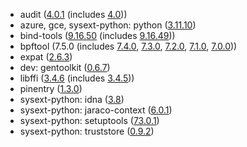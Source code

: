 - audit ([4.0.1](https://github.com/linux-audit/audit-userspace/releases/tag/v4.0.1) (includes [4.0](https://github.com/linux-audit/audit-userspace/releases/tag/v4.0)))
- azure, gce, sysext-python: python ([3.11.10](https://docs.python.org/3.11/whatsnew/3.11.html#notable-changes-in-3-11-10))
- bind-tools ([9.16.50](https://bind9.readthedocs.io/en/v9.16.50/notes.html#notes-for-bind-9-16-50) (includes [9.16.49](https://bind9.readthedocs.io/en/v9.16.49/notes.html#notes-for-bind-9-16-49)))
- bpftool (7.5.0 (includes [7.4.0](https://github.com/libbpf/bpftool/releases/tag/v7.4.0), [7.3.0](https://github.com/libbpf/bpftool/releases/tag/v7.3.0), [7.2.0](https://github.com/libbpf/bpftool/releases/tag/v7.2.0), [7.1.0](https://github.com/libbpf/bpftool/releases/tag/v7.1.0), [7.0.0](https://github.com/libbpf/bpftool/releases/tag/v7.0.0)))
- expat ([2.6.3](https://github.com/libexpat/libexpat/blob/R_2_6_3/expat/Changes))
- dev: gentoolkit ([0.6.7](https://gitweb.gentoo.org/proj/gentoolkit.git/log/?h=gentoolkit-0.6.7))
- libffi ([3.4.6](https://github.com/libffi/libffi/releases/tag/v3.4.6) (includes [3.4.5](https://github.com/libffi/libffi/releases/tag/v3.4.5)))
- pinentry ([1.3.0](https://git.gnupg.org/cgi-bin/gitweb.cgi?p=pinentry.git;a=blob;f=NEWS;h=1ea7e76f836fe15fe7c59b954d7aab768bd090e6;hb=24833c9ef2bf93d9f6c0583a9ecfefa6747473bc))
- sysext-python: idna ([3.8](https://github.com/kjd/idna/releases/tag/v3.8))
- sysext-python: jaraco-context ([6.0.1](https://github.com/jaraco/jaraco.context/blob/v6.0.1/NEWS.rst))
- sysext-python: setuptools ([73.0.1](https://github.com/pypa/setuptools/blob/v73.0.1/NEWS.rst))
- sysext-python: truststore ([0.9.2](https://github.com/sethmlarson/truststore/blob/v0.9.2/CHANGELOG.md))

